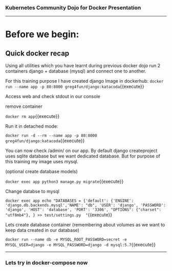 ### Kubernetes Community Dojo for Docker Presentation
---  
# Before we begin:

## Quick docker recap

Using all utilities which you have learnt during previous docker dojo run 2 containers django + database (mysql) and
connect one to another.

For this training purpose I have created django Image in dockerhub:
`docker run --name app -p 80:8000 greg4fun/django:katacoda`{{execute}}

Access web and check stdout in our console

remove container

`docker rm app`{{execute}}

Run it in detached mode:

`docker run -d --rm --name app -p 80:8000 greg4fun/django:katacoda`{{execute}}
 

You can now check /admin/ on our app. By default django createproject uses sqlite database but we want dedicated
database. But for purpose of this training my image uses mysql.

(optional create database models)

`docker exec app python3 manage.py migrate`{{execute}}

Change databse to mysql


`docker exec app echo "DATABASES = {'default': {'ENGINE': 'django.db.backends.mysql','NAME': "db", 'USER': 'django', 'PASSWORD': 'django', 'HOST': 'database', 'PORT': '3306', "OPTIONS": {"charset": "utf8mb4"}, } >> test/settings.py  "`{{execute}}


Lets create database container (remembering about volumes as we want to keep data created in our database)

`docker run --name db -e MYSQL_ROOT_PASSWORD=secret -e MYSQL_USER=django -e MYSQL_PASSWORD=django -d mysql:5.7`{{execute}}


---

### Lets try in docker-compose now
